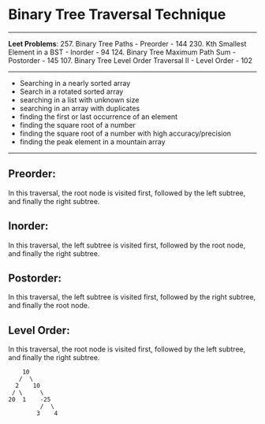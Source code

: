 # Binary Tree Traversal Technique



---

**Leet Problems**: 
257. Binary Tree Paths - Preorder
    - 144
230. Kth Smallest Element in a BST - Inorder
    - 94 
124. Binary Tree Maximum Path Sum - Postorder
    - 145 
107. Binary Tree Level Order Traversal II - Level Order
    - 102

---

- Searching in a nearly sorted array
- Search in a rotated sorted array
- searching in a list with unknown size
- searching in an array with duplicates
- finding the first or last occurrence of an element
- finding the square root of a number
- finding the square root of a number with high accuracy/precision
- finding the peak element in a mountain array

---

## Preorder: 

In this traversal, the root node is visited first, followed by the left subtree, and finally the right subtree.

## Inorder:

In this traversal, the left subtree is visited first, followed by the root node, and finally the right subtree.

## Postorder:

In this traversal, the left subtree is visited first, followed by the right subtree, and finally the root node.

## Level Order:

In this traversal, the root node is visited first, followed by the left subtree, and finally the right subtree.


        10
       /  \
      2    10
     / \     \
    20  1    -25
             /  \
            3    4